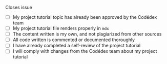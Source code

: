 Closes issue <!-- Add the name of the issue this closes -->

<!-- Congrats on completing your project tutorial draft! Before you submit your pull request, please check off the boxes on this checklist, like so: [x] -->

- [ ] My project tutorial topic has already been approved by the Codédex team
- [ ] My project tutorial file renders properly in `mdx`
- [ ] The content written is my own, and not plagiarized from other sources
- [ ] All code written is commented or documented thoroughly
- [ ] I have already completed a self-review of the project tutorial 
- [ ] I will comply with changes from the Codédex team about my project tutorial

